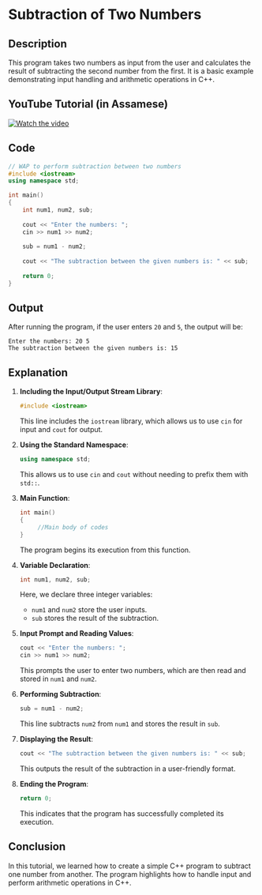# Subtraction of Two Numbers

## Description
This program takes two numbers as input from the user and calculates the result of subtracting the second number from the first. It is a basic example demonstrating input handling and arithmetic operations in C++.

## YouTube Tutorial (in Assamese)

[![Watch the video](https://img.youtube.com/vi/ZWWW8gcwBt0/0.jpg)](https://www.youtube.com/watch?v=ZWWW8gcwBt0)

## Code
```cpp
// WAP to perform subtraction between two numbers
#include <iostream>
using namespace std;

int main()
{
    int num1, num2, sub;
    
    cout << "Enter the numbers: ";
    cin >> num1 >> num2;
    
    sub = num1 - num2;
    
    cout << "The subtraction between the given numbers is: " << sub;
    
    return 0;
}
```

## Output
After running the program, if the user enters `20` and `5`, the output will be:
```plaintext
Enter the numbers: 20 5
The subtraction between the given numbers is: 15
```

## Explanation

1. **Including the Input/Output Stream Library**:
   ```cpp
   #include <iostream>
   ```
   This line includes the `iostream` library, which allows us to use `cin` for input and `cout` for output.

2. **Using the Standard Namespace**:
   ```cpp
   using namespace std;
   ```
   This allows us to use `cin` and `cout` without needing to prefix them with `std::`.

3. **Main Function**:
   ```cpp
   int main()
   {
        //Main body of codes
   }
   ```
   The program begins its execution from this function.

4. **Variable Declaration**:
   ```cpp
   int num1, num2, sub;
   ```
   Here, we declare three integer variables:
   - `num1` and `num2` store the user inputs.
   - `sub` stores the result of the subtraction.

5. **Input Prompt and Reading Values**:
   ```cpp
   cout << "Enter the numbers: ";
   cin >> num1 >> num2;
   ```
   This prompts the user to enter two numbers, which are then read and stored in `num1` and `num2`.

6. **Performing Subtraction**:
   ```cpp
   sub = num1 - num2;
   ```
   This line subtracts `num2` from `num1` and stores the result in `sub`.

7. **Displaying the Result**:
   ```cpp
   cout << "The subtraction between the given numbers is: " << sub;
   ```
   This outputs the result of the subtraction in a user-friendly format.

8. **Ending the Program**:
   ```cpp
   return 0;
   ```
   This indicates that the program has successfully completed its execution.

## Conclusion
In this tutorial, we learned how to create a simple C++ program to subtract one number from another. The program highlights how to handle input and perform arithmetic operations in C++.
